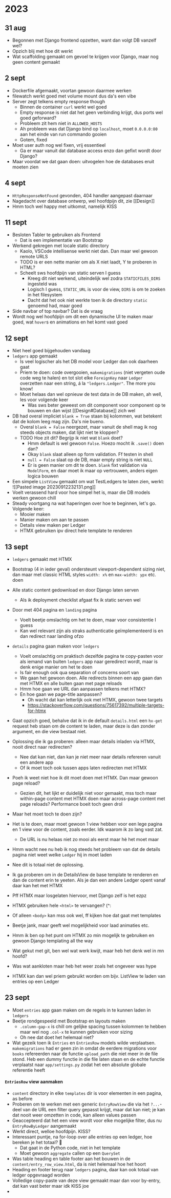 # 2023
## 31 aug
- Begonnen met Django frontend opzetten, want dan volgt DB vanzelf wel?
- Opzich blij met hoe dit werkt
- Wat scaffolding gemaakt om gevoel te krijgen voor Django, maar nog geen content gemaakt
## 2 sept
- Dockerfile afgemaakt, voortan gewoon daarmee werken
- filewatch werkt goed met volume mount dus da's een vibe
- Server zegt telkens empty response though
	- Binnen de container `curl` werkt wel goed
	- Empty response is niet dat het geen verbinding krijgt, dus ports wel goed geforward?
	- Probleem zit hem niet in `ALLOWED_HOSTS`
	- Ah probleem was dat Django bind op `localhost`, moet `0.0.0.0:80` aan het einde van run commando gooien
	- Gotem, fixed
- Moet user auth nog wel fixen, vrij essentieel
	- Ga er maar vanuit dat database access enzo dan gefixt wordt door Django?
- Maar voordat we dat gaan doen: uitvogelen hoe de databases eruit moeten zien
## 4 sept
- `HttpResponseNotFound` gevonden, 404 handler aangepast daarnaar
- Nagedacht over database ontwerp, wel hoofdpijn dit, zie [[Design]]
- Hmm toch wel happy met uitkomst, namelijk KISS
## 11 sept
- Besloten Tabler te gebruiken als Frontend
	- Dat is een implementatie van Bootstrap
- Werkend gekregen met locale static directory
	- Kaolo, VSCode intellisense werkt niet dan. Dan maar wel gewoon remote URLS
	- TODO is er een nette manier om als X niet laadt, Y te proberen in HTML?
	- Scheelt sws hoofdpijn van static serven I guess
		- Kreeg dit niet werkend, uiteindelijk wel zodra `STATICFILES_DIRS` ingesteld was
		- Logisch I guess, `STATIC_URL` is voor de view, `DIRS` is om te zoeken in het filesystem
		- Dacht dat het ook niet werkte toen ik de directory `static` genoemd had, maar goed
- Side navbar of top navbar? Dat is de vraag
- Wordt nog wel hoofdpijn om dit een dynamische UI te maken maar goed, wat `hover`s en animations en het komt vast goed
## 12 sept
- Niet heel goed bijgehouden vandaag
- `ledgers` app gemaakt
	- Is veel logischer als het DB model voor Ledger dan ook daarheen gaat
	- Priem te doen: code overgooien, `makemigrations` (niet vergeten oude code weg te halen) en tot slot elke `ForeignKey` naar `Ledger` overzetten naar een string, á la `"ledgers.Ledger"`. The more you know!
	- Moet helaas dan wel opnieuw de test data in de DB maken, ah well, les voor volgende keer
		- Was sws beter geweest om dit component voor component op te bouwen en dan wijst [[Design#Database]] zich wel
- DB had overal impliciet `blank = True` staan bij kolommen, wat betekent dat de kolom leeg mag zijn. Da's nie bueno.
	- Overal `blank = False`  neergezet, maar vanuit de shell mag ik nog steeds objects maken, dat lijkt niet te kloppen?
	- TODO Hoe zit dit? Begrijp ik niet wat `blank` doet?
		- Hmm default is wel gewoon `False`. Hoezo mocht ik `.save()` doen dan?
		- Okay `blank` slaat alleen op form validation. Ff testen in shell
		- `null = False` slaat op de DB, maar empty string is niet `NULL`
		- Er is geen manier om dit te doen. `blank` fixt validation via `ModelForm`, en daar moet ik maar op vertrouwen, anders eigen logica bouwen
- Een simpele `ListView` gemaakt om wat TestLedgers te laten zien, werkt:
![[Pasted image 20230912232131.png]]
- Voelt verassend hard voor hoe simpel het is, maar die DB models werken gewoon chill
- Steady voortgang na wat haperingen over hoe te beginnen, let's go. Volgende keer:
	- Mooier maken
	- Manier maken om aan te passen
	- Details view maken per Ledger
	- HTMX gebruiken ipv direct hele template te renderen
## 13 sept
- `ledgers` gemaakt met HTMX
- Bootstrap (4 in ieder geval) ondersteunt viewport-dependent sizing niet, dan maar met classic HTML styles `width: x%` en `max-width: ypx` etc. doen
- Alle static content gedownload en door Django laten serven
	- Als ik deployment checklist afgaat fix ik static serven wel
- Door met 404 pagina en `landing` pagina
	- Voelt beetje omslachtig om het te doen, maar voor consistentie I guess
	- Kan wel relevant zijn als straks authenticatie geïmplementeerd is en dan redirect naar landing ofzo

- `details` pagina gaan maken voor `ledgers`
	- Voelt omslachtig om praktisch dezelfde pagina te copy-pasten voor als iemand van buiten `ledgers` app naar geredirect wordt, maar is denk enige manier om het te doen
	- Is fair enough ook qua separation of concerns soort van
	- We gaan het gewoon doen. Alle redirects binnen een app gaan dan met HTMX en alle buiten gaan met page reloads
	- Hmm hoe gaan we URL dan aanpassen telkens met HTMX?
	- En hoe gaan we page-title aanpassen?
		- Oh wacht dat kan letterlijk ook met HTMX, gewoon twee targets
		- https://stackoverflow.com/questions/75617392/multiple-targets-for-htmx
- Gaat opzich goed, behalve dat ik in de default `details.html` een `hx-get` request heb staan om de content te laden, maar deze is dan zonder argument, en die view bestaat niet.
- Oplossing die ik ga proberen: alleen maar details inladen via HTMX, nooit direct naar redirecten?
	- Nee dat kan niet, dan kan je niet meer naar details refereren vanuit een andere app
	- Of ik moet toch ook tussen apps laten redirecten met HTMX
- Poeh ik weet niet hoe ik dit moet doen met HTMX. Dan maar gewoon page reload?
	- Gezien dit, het lijkt er duidelijk niet voor gemaakt, mss toch maar within-page content met HTMX doen maar across-page content met page reloads? Performance boeit toch geen drol
- Maar het moet toch te doen zijn?
- Het is te doen, maar moet gewoon 1 view hebben voor een lege pagina en 1 view voor de content, zoals eerder. Idk waarom ik zo lang vast zat.
	- De URL is nu helaas niet zo mooi als eerst maar hè het moet maar
- Hmm wacht nee nu heb ik nog steeds het probleem van dat de details pagina niet weet welke `Ledger` hij in moet laden
- Nee dit is totaal niet de oplossing.
- Ik ga proberen om in de DetailsView de base template te renderen en dan de content erin te yeeten. Als je dan een andere Ledger opent vanaf daar kan het met HTMX
- Pff HTMX maar losgelaten hiervoor, met Django zelf is het ezpz

- HTMX gebruiken hele `<html>` te vervangen? (^:
- Of alleen `<body>` kan mss ook wel, ff kijken hoe dat gaat met templates
- Beetje jank, maar geeft wel mogelijkheid voor laad animaties etc.

- Hmm ik ben op het punt om HTMX zo min mogelijk te gebruiken en gewoon Django templating all the way
- Wat gekut met git, ben wel wat werk kwijt, maar heb het denk wel in mn hoofd?
- Was wat aankloten maar heb het weer zoals het ongeveer was hype
- HTMX kan dan wel priem gebruikt worden om bijv. ListView te laden van entries op een Ledger
## 23 sept
- Moet `entries` app gaan maken om de regels in te kunnen laden in `ledgers`
- Beetje rondgespeeld met Bootstrap en layouts maken
	- `.column-gap-x` is chill om gelijke spacing tussen kolommen te hebben maar wel nog `.col-x` te kunnen gebruiken voor sizing
	- Oh nee dat doet het helemaal niet?
- Wat gezeik toen ik `Entries` en `EntriesRow` models wilde verplaatsen. `makemigrations` had er geen zin in omdat de eerdere migrations voor `books` refereerden naar de functie `upload_path` die niet meer in de file stond. Heb een dummy functie in die file laten staan en de echte functie verplaatst naar `app/settings.py` zodat het een absolute globale referentie heeft
#### `EntriesRow` view aanmaken
- `content` directory in elke `templates` dir is voor elementen in een pagina, as before
- Proberen om te werken met een generic `EntryRowView` die via het `?...`-deel van de URL een filter query gepasst krijgt, maar dat kan niet; je kan dat nooit weer omzetten in code, kan alleen values passen
- Geaccepteerd dat het een view wordt voor elke mogelijke filter, dus nu `EntryRowByLedger` aangemaakt
- Werkt direct, welloe hoofdpijn. KISS?
- Interessant puntje, na for-loop over alle entries op een ledger, hoe bereken je het totaal? 🤔
	- Dat gaat in de Python code, niet in het template
	- Moet gewoon `aggregate` callen op een `QuerySet` 
- Was table heading en table footer aan het bouwen in de `content/entry_row_view.html`, da is niet helemaal hoe het hoort
- Heading en footer terug naar `ledgers` pagina, daar kan ook totaal van ledger opgevraagd worden
- Volledige copy-paste van deze view gemaakt maar dan voor by-entry, dat kan vast beter maar idk KISS joe
- 